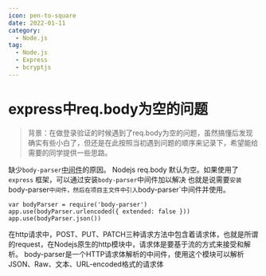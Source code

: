 ```yaml
---
icon: pen-to-square
date: 2022-01-11
category:
  - Node.js
tag:
  - Node.js
  - Express
  - bcryptjs
---
```


# express中req.body为空的问题
> 背景：在做登录验证的时候遇到了req.body为空的问题，虽然搞懂后发现确实有些小白了，但还是在此按照当初遇到问题的顺序来记录下，希望能给需要的同学提供一些思路。

缺少`body-parser`[中间件](https://cloud.tencent.com/product/tdmq?from_column=20065&from=20065)的原因。
Nodejs req.body 默认为空。如果使用了 `express` 框架，可以通过安装`body-parser`中间件加以解决
也就是说需要`安装`body-parser`中间件，然后在项目主文件中引入`body-parser`中间件并使用。

```
var bodyParser = require('body-parser')
app.use(bodyParser.urlencoded({ extended: false }))
app.use(bodyParser.json())
```

在http请求中，POST、PUT、PATCH三种请求方法中包含着请求体，也就是所谓的request，在Nodejs原生的http模块中，请求体是要基于流的方式来接受和解析。
body-parser是一个HTTP请求体解析的中间件，使用这个模块可以解析JSON、Raw、文本、URL-encoded格式的请求体